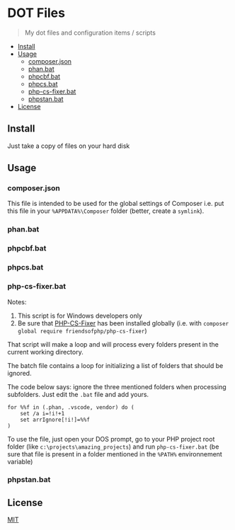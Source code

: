 # DOT Files

> My dot files and configuration items / scripts

* [Install](#install)
* [Usage](#usage)
   * [composer.json](#composerjson)
   * [phan.bat](#phanbat)
   * [phpcbf.bat](#phpcbfbat)
   * [phpcs.bat](#phpcsbat)
   * [php-cs-fixer.bat](#php-cs-fixerbat)
   * [phpstan.bat](#phpstanbat)
* [License](#license)

## Install

Just take a copy of files on your hard disk

## Usage

### composer.json

This file is intended to be used for the global settings of Composer i.e. put this file in your `%APPDATA%\Composer` folder (better, create a `symlink`).

### phan.bat

### phpcbf.bat

### phpcs.bat

### php-cs-fixer.bat

Notes:

1. This script is for Windows developers only
2. Be sure that [PHP-CS-Fixer](https://github.com/FriendsOfPHP/PHP-CS-Fixer) has been installed globally (i.e. with `composer global require friendsofphp/php-cs-fixer`)

That script will make a loop and will process every folders present in the current working directory.

The batch file contains a loop for initializing a list of folders that should be ignored.

The code below says: ignore the three mentioned folders when processing subfolders. Just edit the `.bat` file and add yours.

```batch
for %%f in (.phan, .vscode, vendor) do (
    set /a i=!i!+1
    set arrIgnore[!i!]=%%f
)
```

To use the file, just open your DOS prompt, go to your PHP project root folder (like `c:\projects\amazing_projects`) and run `php-cs-fixer.bat` (be sure that file is present in a folder mentioned in the `%PATH%` environnement variable)

### phpstan.bat

## License

[MIT](LICENSE)
